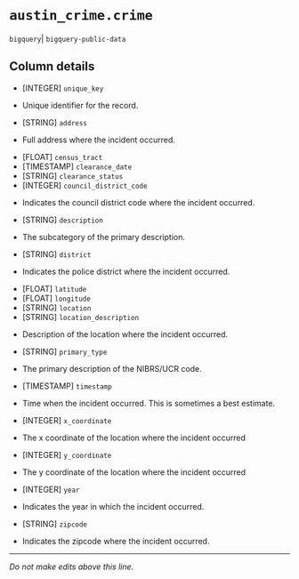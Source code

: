 # `austin_crime.crime`
`bigquery`| `bigquery-public-data`

## Column details
* [INTEGER]   `unique_key`
 - Unique identifier for the record.
* [STRING]    `address`
 - Full address where the incident occurred.
* [FLOAT]     `census_tract`
* [TIMESTAMP] `clearance_date`
* [STRING]    `clearance_status`
* [INTEGER]   `council_district_code`
 - Indicates the council district code where the incident occurred.
* [STRING]    `description`
 - The subcategory of the primary description.
* [STRING]    `district`
 - Indicates the police district where the incident occurred.
* [FLOAT]     `latitude`
* [FLOAT]     `longitude`
* [STRING]    `location`
* [STRING]    `location_description`
 - Description of the location where the incident occurred.
* [STRING]    `primary_type`
 - The primary description of the NIBRS/UCR code.
* [TIMESTAMP] `timestamp`
 - Time when the incident occurred. This is sometimes a best estimate.
* [INTEGER]   `x_coordinate`
 - The x coordinate of the location where the incident occurred
* [INTEGER]   `y_coordinate`
 - The y coordinate of the location where the incident occurred
* [INTEGER]   `year`
 - Indicates the year in which the incident occurred.
* [STRING]    `zipcode`
 - Indicates the zipcode where the incident occurred.

-------------------------------------------------------------------------------
*Do not make edits above this line.*
